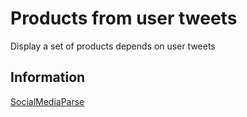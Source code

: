 # Products from user tweets
Display a set of products depends on user tweets

## Information
[SocialMediaParse](https://github.com/seandolinar/socialmediaparse)
